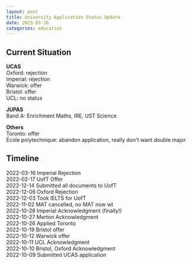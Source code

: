 ```yaml
---
layout: post
title: University Application Status Update
date: 2023-03-16
categories: education
---
```

## Current Situation

**UCAS** \
Oxford: rejection \
Imperial: rejection \
Warwick: offer \
Bristol: offer \
UCL: no status

**JUPAS** \
Band A: Enrichment Maths, IRE, UST Science

**Others** \
Toronto: offer \
École polytechnique: abandon application, really don't want double major

## Timeline

2022-03-16 Imperial Rejection \
2022-02-17 UofT Offer \
2022-12-14 Submitted all documents to UofT \
2022-12-06 Oxford Rejection \
2022-12-03 Took IELTS for UofT \
2022-11-02 MAT cancelled, no MAT now wt \
2022-10-28 Imperial Acknowledgment (finally!) \
2022-10-27 Merton Acknowledgment \
2022-10-26 Applied Toronto \
2022-10-19 Bristol offer \
2022-10-12 Warwick offer \
2022-10-11 UCL Acknowledgment \
2022-10-10 Bristol, Oxford Acknowledgment \
2022-10-09 Submitted UCAS application 
